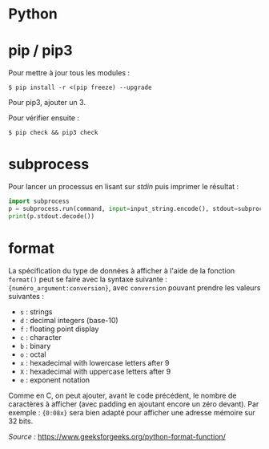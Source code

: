 Python
======

# pip / pip3
Pour mettre à jour tous les modules :
```
$ pip install -r <(pip freeze) --upgrade
```

Pour pip3, ajouter un 3.

Pour vérifier ensuite :
```
$ pip check && pip3 check
```

# subprocess
Pour lancer un processus en lisant sur *stdin* puis imprimer le résultat :
```python
import subprocess
p = subprocess.run(command, input=input_string.encode(), stdout=subprocess.PIPE)
print(p.stdout.decode())
```

# format
La spécification du type de données à afficher à l'aide de la fonction `format()` peut se faire avec la syntaxe suivante : `{numéro_argument:conversion}`, avec `conversion` pouvant prendre les valeurs suivantes :
- `s` : strings
- `d` : decimal integers (base-10)
- `f` : floating point display
- `c` : character
- `b` : binary
- `o` : octal
- `x` : hexadecimal with lowercase letters after 9
- `X` : hexadecimal with uppercase letters after 9
- `e` : exponent notation

Comme en C, on peut ajouter, avant le code précédent, le nombre de caractères à afficher (avec padding en ajoutant encore un zéro devant).
Par exemple : `{0:08x}` sera bien adapté pour afficher une adresse mémoire sur 32 bits.

*Source :* <https://www.geeksforgeeks.org/python-format-function/>
